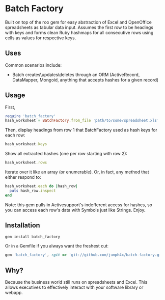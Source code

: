 # Batch Factory

Built on top of the roo gem for easy abstraction of Excel and OpenOffice spreadsheets as tabular data input. Assumes the first row to be headings with keys and forms clean Ruby hashmaps for all consecutive rows using cells as values for respective keys. 

## Uses

Common scenarios include:

* Batch creates\updates\deletes through an ORM (ActiveRecord, DataMapper, Mongoid, anything that accepts hashes for a given record)

## Usage
First,
```ruby
require 'batch_factory'
hash_worksheet = BatchFactory.from_file 'path/to/some/spreadsheet.xls'
```

Then, display headings from row 1 that BatchFactory used as hash keys for each row:
```ruby
hash_worksheet.keys
```

Show all extracted hashes (one per row starting with row 2):
```ruby
hash_worksheet.rows
```

Iterate over it like an array (or enumerable). Or, in fact, any method that either respond to:
```ruby
hash_worksheet.each do |hash_row|
  puts hash_row.inspect
end
```

Note: this gem pulls in Activesupport's indefferent access for hashes, so you can access each row's data with Symbols just like Strings. Enjoy.

## Installation

```ruby
gem install batch_factory
```

Or in a Gemfile if you always want the freshest cut:
```ruby
gem 'batch_factory', :git => 'git://github.com/jumph4x/batch-factory.git'
```

## Why?

Because the business world still runs on spreadsheets and Excel. This allows executives to effectively interact with your software library or webapp. 
